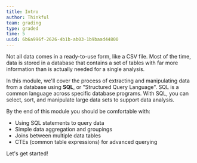 ```yaml
---
title: Intro
author: Thinkful
team: grading
type: graded
time: 5
uuid: 6b6a996f-2626-4b1b-ab03-1b9baad44800
---
```


Not all data comes in a ready-to-use form, like a CSV file. Most of the time, data is stored in a database that contains a set of tables with far more information than is actually needed for a single analysis. 

In this module, we'll cover the process of extracting and manipulating data from a database using **SQL**, or "Structured Query Language". SQL is a common language across specific database programs. With SQL, you can select, sort, and manipulate large data sets to support data analysis.

By the end of this module you should be comfortable with:

 * Using SQL statements to query data
 * Simple data aggregation and groupings
 * Joins between multiple data tables
 * CTEs (common table expressions) for advanced querying

Let's get started!

